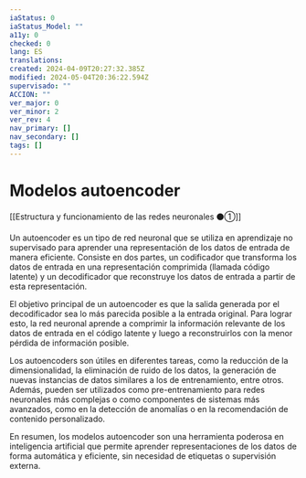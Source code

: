 ```yaml
---
iaStatus: 0
iaStatus_Model: ""
a11y: 0
checked: 0
lang: ES
translations: 
created: 2024-04-09T20:27:32.385Z
modified: 2024-05-04T20:36:22.594Z
supervisado: ""
ACCION: ""
ver_major: 0
ver_minor: 2
ver_rev: 4
nav_primary: []
nav_secondary: []
tags: []
---
```

# Modelos autoencoder

[[Estructura y funcionamiento de las  redes neuronales ⚫①]]

Un autoencoder es un tipo de red neuronal que se utiliza en aprendizaje no supervisado para aprender una representación de los datos de entrada de manera eficiente. Consiste en dos partes, un codificador que transforma los datos de entrada en una representación comprimida (llamada código latente) y un decodificador que reconstruye los datos de entrada a partir de esta representación.

El objetivo principal de un autoencoder es que la salida generada por el decodificador sea lo más parecida posible a la entrada original. Para lograr esto, la red neuronal aprende a comprimir la información relevante de los datos de entrada en el código latente y luego a reconstruirlos con la menor pérdida de información posible.

Los autoencoders son útiles en diferentes tareas, como la reducción de la dimensionalidad, la eliminación de ruido de los datos, la generación de nuevas instancias de datos similares a los de entrenamiento, entre otros. Además, pueden ser utilizados como pre-entrenamiento para redes neuronales más complejas o como componentes de sistemas más avanzados, como en la detección de anomalías o en la recomendación de contenido personalizado.

En resumen, los modelos autoencoder son una herramienta poderosa en inteligencia artificial que permite aprender representaciones de los datos de forma automática y eficiente, sin necesidad de etiquetas o supervisión externa.
